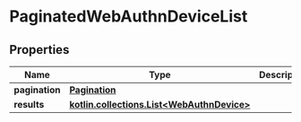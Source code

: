 
# PaginatedWebAuthnDeviceList

## Properties
Name | Type | Description | Notes
------------ | ------------- | ------------- | -------------
**pagination** | [**Pagination**](Pagination.md) |  | 
**results** | [**kotlin.collections.List&lt;WebAuthnDevice&gt;**](WebAuthnDevice.md) |  | 



